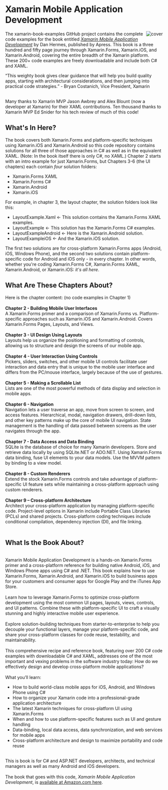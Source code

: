 # Xamarin Mobile Application Development 
<img src="https://github.com/danhermes/xamarin-book-examples/blob/master/XamarinBookCover.png" alt="cover" align="right" style="padding-left:5px"> The xamarin-book-examples GitHub project contains the complete code examples for the book entitled <a href="http://www.amazon.com/Xamarin-Mobile-Application-Development-Cross-Platform/dp/1484202155/ref=sr_1_3?ie=UTF8&qid=1428950597&sr=8-3&keywords=xamarin"><i>Xamarin Mobile Application Development</i></a> by Dan Hermes, published by Apress. This book is a three hundred and fifty page journey through Xamarin.Forms, Xamarin.iOS, and Xamarin.Android, covering the entire breadth of the Xamarin platform. These 200+ code examples are freely downloadable and include both C# and XAML. 
<br/>
<p><q>This weighty book gives clear guidance that will help you build quality apps, starting with architectural considerations, and then jumping into practical code strategies.</q> - Bryan Costanich, Vice President, Xamarin</p>
<br>
Many thanks to Xamarin MVP Jason Awbrey and Alex Blount (now a developer at Xamarin) for their XAML contributions.
Ten thousand thanks to Xamarin MVP Ed Snider for his tech review of much of this code!

<h2>What's In Here?</h2>

The book covers both Xamarin.Forms and platform-specific techniques using Xamarin.iOS and Xamarin.Android so this code repository contains solutions for all three of those approaches in C# as well as in the equivalent XAML. (Note: In the book itself there is only C#, no XAML.) Chapter 2 starts with an intro example for just Xamarin.Forms, but Chapters 3-6 (the UI chapters) each contain <i>four</i> solution folders:
<ul>
<li>Xamarin.Forms XAML</li>
<li>Xamarin.Forms C#</li>
<li>Xamarin.Android</li>
<li>Xamarin.iOS</li>
</ul>
For example, in chapter 3, the layout chapter, the solution folders look like this:
<ul>
<li>LayoutExample.Xaml    <- This solution contains the Xamarin.Forms XAML examples.</li>
<li>LayoutExample         <- This solution has the Xamarin.Forms C# examples.</li>
<li>LayoutExampleAndroid  <- Here is the Xamarin.Android solution.</li>  
<li>LayoutExampleiOS      <- And the Xamarin.iOS solution.</li>
</ul>
The first two solutions are for cross-platform Xamarin.Forms apps (Android, iOS, Windows Phone), and the second two solutions contain platform-specific code for Android and iOS only - in every chapter. In other words, whether you're coding Xamarin.Forms C#, Xamarin.Forms XAML, Xamarin.Android, or Xamarin.iOS: <i>it's all here</i>.

<h2>What Are These Chapters About?</h2>
Here is the chapter content: (no code examples in Chapter 1)<br/>
<br/>
<b>Chapter 2 - Building Mobile User Interfaces</b><br/>
A Xamarin.Forms primer and a comparison of Xamarin.Forms vs. Platform-specific approaches such as Xamarin.iOS and Xamarin.Android. Covers Xamarin.Forms Pages, Layouts, and Views.
<br/><br/>
<b>Chapter 3 - UI Design Using Layouts</b><br/>
Layouts help us organize the positioning and formatting of controls, allowing us to structure and design the screens of our mobile app. 
<br/><br/>
<b>Chapter 4 - User Interaction Using Controls</b><br/>
Pickers, sliders, switches, and other mobile UI controls facilitate user interaction and data entry that is unique to the mobile user interface and differs from the PC/mouse interface, largely because of the use of gestures.
<br/><br/>
<b>Chapter 5 - Making a Scrollable List</b><br/>
Lists are one of the most powerful methods of data display and selection in mobile apps.
<br/><br/>
<b>Chapter 6 - Navigation </b><br/>
Navigation lets a user traverse an app, move from screen to screen, and access features. Hierarchical, modal, navigation drawers, drill-down lists, and other key patterns make up the core of mobile UI navigation. State management is the handling of data passed between screens as the user navigates through the app. 
<br/><br/>
<b>Chapter 7 - Data Access and  Data Binding</b><br/>
SQLite is the database of choice for many Xamarin developers. Store and retrieve data locally by using SQLite.NET or ADO.NET. Using Xamarin.Forms data binding, fuse UI elements to your data models. Use the MVVM pattern by binding to a view model. 
<br/><br/>
<b>Chapter 8 - Custom Renderers</b><br/>
Extend the stock Xamarin.Forms controls and take advantage of platform-specific UI feature sets while maintaining a cross-platform approach using custom renderers.
<br/><br/>
<b>Chapter 9 – Cross-platform Architecture</b><br/>
Architect your cross-platform application by managing platform-specific code. Project-level options in Xamarin include Portable Class Libraries (PCLs) and shared projects. Cross-platform coding techniques include conditional compilation, dependency injection (DI), and file linking.
<br/><br/>

<h2>What Is the Book About?</h2>
<br/>
Xamarin Mobile Application Development is a hands-on Xamarin.Forms primer and a cross-platform reference for building native Android, iOS, and Windows Phone apps using C# and .NET. This book explains how to use Xamarin.Forms, Xamarin.Android, and Xamarin.iOS to build business apps for your customers and consumer apps for Google Play and the iTunes App Store. 
<br/><br/>
Learn how to leverage Xamarin.Forms to optimize cross-platform development using the most common UI pages, layouts, views, controls, and UI patterns. Combine these with platform-specific UI to craft a visually stunning and highly interactive mobile user experience.
<br/><br/>
Explore solution-building techniques from starter-to-enterprise to help you decouple your functional layers, manage your platform-specific code, and share your cross-platform classes for code reuse, testability, and maintainability.
<br/><br/>
This comprehensive recipe and reference book, featuring over 200 C# code examples with downloadable C# and XAML, addresses one of the most important and vexing problems in the software industry today: How do we effectively design and develop cross-platform mobile applications?
<br/><br/>
What you’ll learn:
<ul>
<li>How to build world-class mobile apps for iOS, Android, and Windows Phone using C#</li>
<li>How to organize your Xamarin code into a professional-grade application architecture</li>
<li>The latest Xamarin techniques for cross-platform UI using Xamarin.Forms</li>
<li>When and how to use platform-specific features such as UI and gesture handling</li>
<li>Data-binding, local data access, data synchronization, and web services for mobile apps</li>
<li>Cross-platform architecture and design to maximize portability and code reuse</li>
</ul>
<br/>
This is book is for C# and ASP.NET developers, architects, and technical managers as well as many Android and iOS developers.
<br/><br/>
The book that goes with this code, <i>Xamarin Mobile Application Development</i>, is <a href="http://www.amazon.com/Xamarin-Mobile-Application-Development-Cross-Platform/dp/1484202155/ref=sr_1_3?ie=UTF8&qid=1428950597&sr=8-3&keywords=xamarin">available at Amazon.com here</a>.
<br/>



